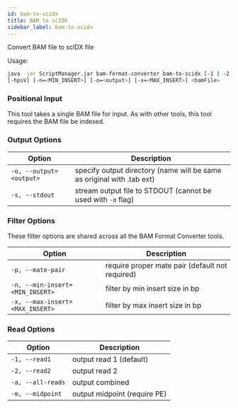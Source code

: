 ```yaml
---
id: bam-to-scidx
title: BAM to scIDX
sidebar_label: bam-to-scidx
---
```


Convert BAM file to scIDX file

Usage:
```bash
java -jar ScriptManager.jar bam-format-converter bam-to-scidx [-1 | -2 | -a | -m]
[-hpsV] [-n=<MIN_INSERT>] [-o=<output>] [-x=<MAX_INSERT>] <bamFile>
```

### Positional Input

This tool takes a single BAM file for input. As with other tools, this tool requires the BAM file be indexed.

### Output Options

| Option | Description |
| ------ | ----------- |
| `-o, --output=<output>` | specify output directory (name will be same as original with .tab ext) |
| `-s, --stdout` | stream output file to STDOUT (cannot be used with `-o` flag) |

### Filter Options
These filter options are shared across all the BAM Format Converter tools.

| Option | Description |
| ------ | ----------- |
| `-p, --mate-pair` | require proper mate pair (default not required) |
| `-n, --min-insert=<MIN_INSERT>` | filter by min insert size in bp |
| `-x, --max-insert=<MAX_INSERT>` | filter by max insert size in bp |

### Read Options

| Option | Description |
| ------ | ----------- |
| `-1, --read1` | output read 1 (default) |
| `-2, --read2` | output read 2 |
| `-a, --all-reads` | output combined |
| `-m, --midpoint` | output midpoint (require PE) |
